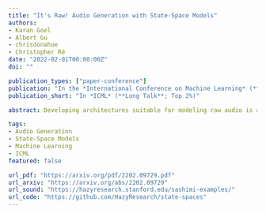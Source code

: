 ```yaml
---
title: "It's Raw! Audio Generation with State-Space Models"
authors:
- Karan Goel
- Albert Gu
- chrisdonahue
- Christopher Ré
date: "2022-02-01T00:00:00Z"
doi: ""

publication_types: ["paper-conference"]
publication: "In the *International Conference on Machine Learning* (**Long Talk**; Top 2%)"
publication_short: "In *ICML* (**Long Talk**; Top 2%)"

abstract: Developing architectures suitable for modeling raw audio is a challenging problem due to the high sampling rates of audio waveforms. Standard sequence modeling approaches like RNNs and CNNs have previously been tailored to fit the demands of audio, but the resultant architectures make undesirable computational tradeoffs and struggle to model waveforms effectively. We propose SaShiMi, a new multi-scale architecture for waveform modeling built around the recently introduced S4 model for long sequence modeling. We identify that S4 can be unstable during autoregressive generation, and provide a simple improvement to its parameterization by drawing connections to Hurwitz matrices. SaShiMi yields state-of-the-art performance for unconditional waveform generation in the autoregressive setting. Additionally, SaShiMi improves non-autoregressive generation performance when used as the backbone architecture for a diffusion model. Compared to prior architectures in the autoregressive generation setting, SaShiMi generates piano and speech waveforms which humans find more musical and coherent respectively, e.g. 2x better mean opinion scores than WaveNet on an unconditional speech generation task. On a music generation task, SaShiMi outperforms WaveNet on density estimation and speed at both training and inference even when using 3x fewer parameters. 

tags:
- Audio Generation
- State-Space Models
- Machine Learning
- ICML
featured: false

url_pdf: "https://arxiv.org/pdf/2202.09729.pdf"
url_arxiv: "https://arxiv.org/abs/2202.09729"
url_sound: "https://hazyresearch.stanford.edu/sashimi-examples/"
url_code: "https://github.com/HazyResearch/state-spaces"
---
```

